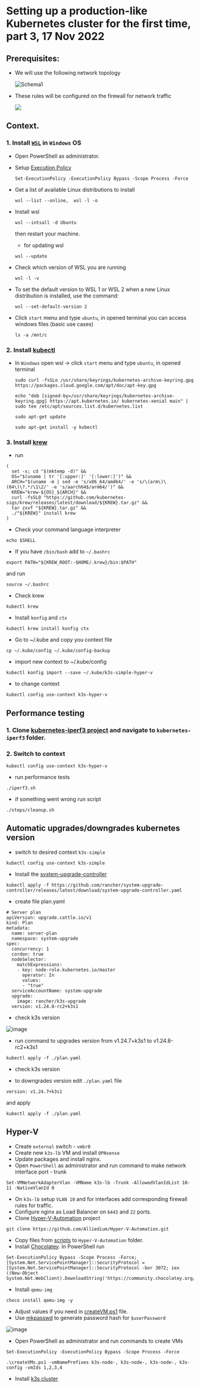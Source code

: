 # Setting up a production-like Kubernetes cluster for the first time, part 3, 17 Nov 2022

## Prerequisites: ##

- We will use the following network topology
  
  ![Schema1](../29_kubernetes_setting_up_k3s_prod_like_configuring_opnsense_creating_k3s_nodes_part_2-10_nov_2022/schema/Schema1.png)

- These rules will be configured on the firewall for network traffic
  
  ![](../29_kubernetes_setting_up_k3s_prod_like_configuring_opnsense_creating_k3s_nodes_part_2-10_nov_2022/images/firewall_rules.png)
  
## Context.
### 1. Install [`WSL`](https://learn.microsoft.com/en-us/windows/wsl/install) in `Windows` OS

- Open PowerShell as administrator.
- Setup [Execution Policy](https://learn.microsoft.com/en-us/windows/wsl/install)
  ```
  Set-ExecutionPolicy -ExecutionPolicy Bypass -Scope Process -Force
  ```

- Get a list of available Linux distributions to install 

  ```
  wsl --list --online,  wsl -l -o
  ```

- Install wsl

  ```
  wsl --intsall -d Ubuntu
  ```

  then restart your machine.

  - for updating wsl

  ```
  wsl --update
  ```

- Check which version of WSL you are running
  
  ```
  wsl -l -v
  ```

- To set the default version to WSL 1 or WSL 2 when a new Linux distribution is installed, use the command: 
  
  ```
  wsl --set-default-version 2
  ```

- Click `start` menu and type `ubuntu`, in opened terminal you can access windows files (basic use cases)
  
  ```
  ls -a /mnt/c
  ```

### 2. Install [kubectl](https://kubernetes.io/docs/tasks/tools/install-kubectl-linux/#install-using-native-package-management)  

- In `Windows` open wsl -> click `start` menu and type `ubuntu`, in opened terminal

  ```
  sudo curl -fsSLo /usr/share/keyrings/kubernetes-archive-keyring.gpg https://packages.cloud.google.com/apt/doc/apt-key.gpg

  echo "deb [signed-by=/usr/share/keyrings/kubernetes-archive-keyring.gpg] https://apt.kubernetes.io/ kubernetes-xenial main" | sudo tee /etc/apt/sources.list.d/kubernetes.list

  sudo apt-get update

  sudo apt-get install -y kubectl

  ```

### 3. Install [krew](https://krew.sigs.k8s.io/docs/user-guide/setup/install/)

  - run
  
  ```
  (
	set -x; cd "$(mktemp -d)" &&
	OS="$(uname | tr '[:upper:]' '[:lower:]')" &&
	ARCH="$(uname -m | sed -e 's/x86_64/amd64/' -e 's/\(arm\)\(64\)\?.*/\1\2/' -e 's/aarch64$/arm64/')" &&
	KREW="krew-${OS}_${ARCH}" &&
	curl -fsSLO "https://github.com/kubernetes-sigs/krew/releases/latest/download/${KREW}.tar.gz" &&
	tar zxvf "${KREW}.tar.gz" &&
	./"${KREW}" install krew
  )
  ```
  
  - Check your command language interpreter
  
  ```
  echo $SHELL
  ```

  - If you have `/bin/bash` add to `~/.bashrc`
  
  ```
  export PATH="${KREW_ROOT:-$HOME/.krew}/bin:$PATH"
  ```

  and run

  ```
  source ~/.bashrc
  ```

  - Check krew 
  
  ```
  kubectl krew
  ```

  - Install `konfig` and `ctx`
  
  ```
  kubectl krew install konfig ctx
  ```

  - Go to ~/.kube and copy you context file
  
  ```
  cp ~/.kube/config ~/.kube/config-backup
  ```

  - import new context to ~/.kube/config	
  
  ```
  kubectl konfig import --save ~/.kube/k3s-simple-hyper-v
  ```

  - to change context	
  
  ```
  kubectl config use-context k3s-hyper-v
  ```

## Performance testing	
  ### 1. Clone [kubernetes-iperf3 project](https://github.com/Pharb/kubernetes-iperf3) and navigate to `kubernetes-iperf3` folder.
  ### 2. Switch to context

   ```
  kubectl config use-context k3s-hyper-v
  ```

  - run performance tests

  ```
  ./iperf3.sh
  ```

  - if something went wrong run script
  
  ```
  ./steps/cleanup.sh
  ```
	
## Automatic upgrades/downgrades kubernetes version

  - switch to desired context `k3s-simple`
  
  ```
  kubectl config use-context k3s-simple
  ```

  - Install the [system-upgrade-controller](https://docs.k3s.io/upgrades/automated)
  
  ```
  kubectl apply -f https://github.com/rancher/system-upgrade-controller/releases/latest/download/system-upgrade-controller.yaml
  ```
  
  - create file plan.yaml
  
  ```
  # Server plan
  apiVersion: upgrade.cattle.io/v1
  kind: Plan
  metadata:
    name: server-plan
    namespace: system-upgrade
  spec:
    concurrency: 1
    cordon: true
    nodeSelector:
      matchExpressions:
      - key: node-role.kubernetes.io/master
        operator: In
        values:
        - "true"
    serviceAccountName: system-upgrade
    upgrade:
      image: rancher/k3s-upgrade
    version: v1.24.8-rc2+k3s1
  ```

  - check k3s version
  
  ![image](./image/k3s-version.jpg)

  - run command to upgrades version from v1.24.7+k3s1 to v1.24.8-rc2+k3s1
  
  ```
  kubectl apply -f ./plan.yaml
  ```
  
  - check k3s version

  - to 	downgrades version edit `./plan.yaml` file
  
  ```
  version: v1.24.7+k3s1
  ```

  and apply

  ```
  kubectl apply -f ./plan.yaml
  ```

## Hyper-V

  - Create `external` switch - `vmbr0`
  - Create new `k3s-lb` VM and install `OPNsense`
  - Update packages and install nginx.
  - Open `PowerShell` as administrator and run command to make network interface port - trunk
  
  ```
  Set-VMNetworkAdapterVlan -VMName k3s-lb -Trunk -AllowedVlanIdList 10-11 -NativeVlanId 0
  ```

  - On `k3s-lb` setup `VLAN 10` and for interfaces add corresponding firewall rules for traffic.
  - Configure nginx as Load Balancer on `6443` and  `22` ports.
  - Clone [Hyper-V-Automation](https://github.com/Alliedium/Hyper-V-Automation) project
  
  ```
  git clone https://github.com/Alliedium/Hyper-V-Automation.git
  ```

  - Copy files from [scripts](./scripts) to `Hyper-V-Automation` folder.
  - Install [Chocolatey](https://chocolatey.org/install). In PowerShell run
  
  ```
  Set-ExecutionPolicy Bypass -Scope Process -Force; [System.Net.ServicePointManager]::SecurityProtocol = [System.Net.ServicePointManager]::SecurityProtocol -bor 3072; iex ((New-Object System.Net.WebClient).DownloadString('https://community.chocolatey.org/install.ps1'))
  ```

  - Install `qemu-img`
  
  ```
  choco install qemu-img -y
  ```

  - Adjust values if you need in [createVM.ps1](./scripts/createVM.ps1) file.
  - Use [mkpasswd](https://www.mkpasswd.net/index.php) to generate password hash for `$userPassword`
  
  ![image](./image/ps-hash.jpg)

  - Open PowerShell as administrator and run commands to create VMs
  
  ```
  Set-ExecutionPolicy -ExecutionPolicy Bypass -Scope Process -Force

  .\createVMs.ps1 -vmNamePrefixes k3s-node-, k3s-node-, k3s-node-, k3s-config -vmIds 1,2,3,4
  ```

  - Install [k3s cluster](../30_setting_up_production_like_kubernetes_cluster_10_nov_2022/README.md)